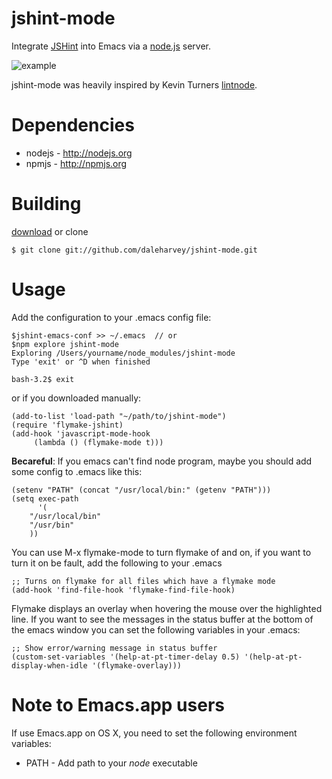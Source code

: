 jshint-mode
=======

Integrate [JSHint](http://jshint.com) into Emacs via a [node.js](http://nodejs.org) server.

![example](https://github.com/daleharvey/jshint-mode/raw/master/example.png)

jshint-mode was heavily inspired by Kevin Turners [lintnode](https://github.com/keturn/lintnode).

Dependencies
========

 * nodejs - http://nodejs.org
 * npmjs - http://npmjs.org

Building
========

[download](https://github.com/daleharvey/jshint-mode/tarball/master) or clone

    $ git clone git://github.com/daleharvey/jshint-mode.git

Usage
=====

Add the configuration to your .emacs config file:

    $jshint-emacs-conf >> ~/.emacs  // or
	$npm explore jshint-mode
	Exploring /Users/yourname/node_modules/jshint-mode
	Type 'exit' or ^D when finished

	bash-3.2$ exit


or if you downloaded manually:

    (add-to-list 'load-path "~/path/to/jshint-mode")
    (require 'flymake-jshint)
    (add-hook 'javascript-mode-hook
         (lambda () (flymake-mode t)))

**Becareful**: If you emacs can't find node program, maybe you should add some config to .emacs like this:

	(setenv "PATH" (concat "/usr/local/bin:" (getenv "PATH")))
	(setq exec-path
	      '(
		"/usr/local/bin"
		"/usr/bin"
		))

You can use M-x flymake-mode to turn flymake of and on, if you want to turn it on be fault, add the following to your .emacs

    ;; Turns on flymake for all files which have a flymake mode
    (add-hook 'find-file-hook 'flymake-find-file-hook)

Flymake displays an overlay when hovering the mouse over the highlighted line. If you want to see the messages in the status
buffer at the bottom of the emacs window you can set the following variables in your .emacs:

    ;; Show error/warning message in status buffer
    (custom-set-variables '(help-at-pt-timer-delay 0.5) '(help-at-pt-display-when-idle '(flymake-overlay)))


Note to Emacs.app users
=======================

If use Emacs.app on OS X, you need to set the following environment variables:

  * PATH - Add path to your *node* executable
